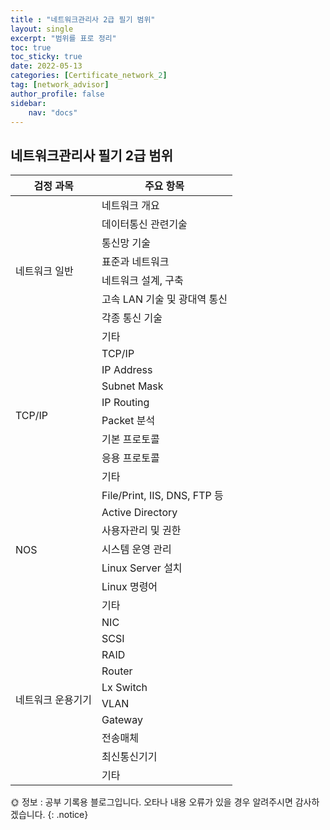 ```yaml
---
title : "네트워크관리사 2급 필기 범위"
layout: single
excerpt: "범위를 표로 정리"
toc: true
toc_sticky: true
date: 2022-05-13
categories: [Certificate_network_2]
tag: [network_advisor]
author_profile: false
sidebar:
    nav: "docs"
---
```


## 네트워크관리사 필기 2급 범위

<table>
<thead>
  <tr>
    <th>검정 과목</th>
    <th>주요 항목</th>
  </tr>
</thead>
<tbody>
  <tr>
    <td rowspan="8">네트워크 일반</td>
    <td>네트워크 개요</td>
  </tr>
  <tr>
    <td>데이터통신 관련기술</td>
  </tr>
  <tr>
    <td>통신망 기술</td>
  </tr>
  <tr>
    <td>표준과 네트워크</td>
  </tr>
  <tr>
    <td>네트워크 설계, 구축</td>
  </tr>
  <tr>
    <td>고속 LAN 기술 및 광대역 통신</td>
  </tr>
  <tr>
    <td>각종 통신 기술</td>
  </tr>
  <tr>
    <td>기타</td>
  </tr>
  <tr>
    <td rowspan="8">TCP/IP</td>
    <td>TCP/IP</td>
  </tr>
  <tr>
    <td>IP Address</td>
  </tr>
  <tr>
    <td>Subnet Mask</td>
  </tr>
  <tr>
    <td>IP Routing</td>
  </tr>
  <tr>
    <td>Packet 분석</td>
  </tr>
  <tr>
    <td>기본 프로토콜</td>
  </tr>
  <tr>
    <td>응용 프로토콜</td>
  </tr>
  <tr>
    <td>기타</td>
  </tr>
  <tr>
    <td rowspan="7">NOS</td>
    <td>File/Print, IIS, DNS, FTP 등</td>
  </tr>
  <tr>
    <td>Active Directory</td>
  </tr>
  <tr>
    <td>사용자관리 및 권한</td>
  </tr>
  <tr>
    <td>시스템 운영 관리</td>
  </tr>
  <tr>
    <td>Linux Server 설치</td>
  </tr>
  <tr>
    <td>Linux 명령어</td>
  </tr>
  <tr>
    <td>기타</td>
  </tr>
  <tr>
    <td rowspan="10">네트워크 운용기기</td>
    <td>NIC</td>
  </tr>
  <tr>
    <td>SCSI</td>
  </tr>
  <tr>
    <td>RAID</td>
  </tr>
  <tr>
    <td>Router</td>
  </tr>
  <tr>
    <td>Lx Switch</td>
  </tr>
  <tr>
    <td>VLAN</td>
  </tr>
  <tr>
    <td>Gateway</td>
  </tr>
  <tr>
    <td>전송매체</td>
  </tr>
  <tr>
    <td>최신통신기기</td>
  </tr>
  <tr>
    <td>기타</td>
  </tr>
</tbody>
</table>

🌞 정보 : 공부 기록용 블로그입니다. 오타나 내용 오류가 있을 경우 알려주시면 감사하겠습니다.
{: .notice}